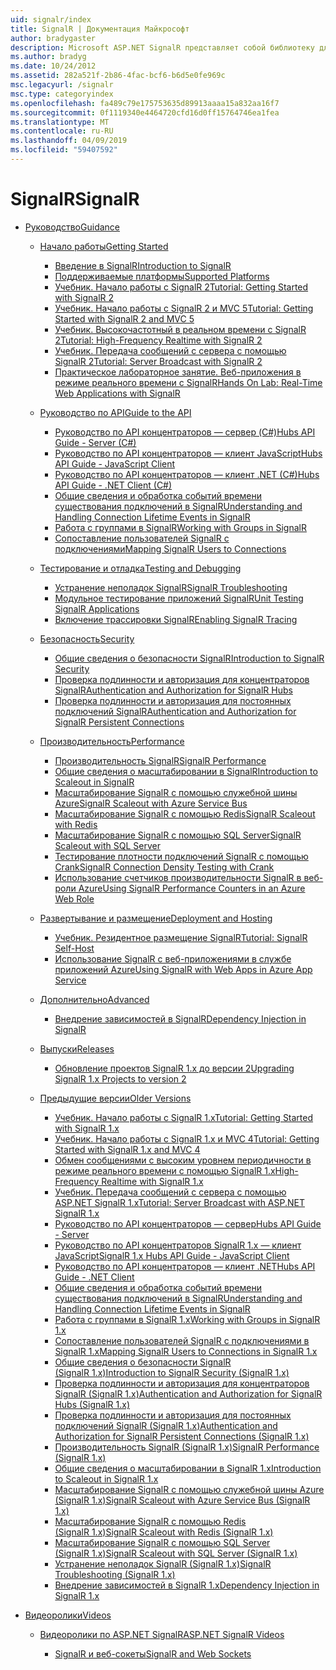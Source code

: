 ```yaml
---
uid: signalr/index
title: SignalR | Документация Майкрософт
author: bradygaster
description: Microsoft ASP.NET SignalR представляет собой библиотеку для разработчиков ASP.NET, которая упрощает процесс добавления в режиме реального времени веб-функций в приложения.
ms.author: bradyg
ms.date: 10/24/2012
ms.assetid: 282a521f-2b86-4fac-bcf6-b6d5e0fe969c
msc.legacyurl: /signalr
msc.type: categoryindex
ms.openlocfilehash: fa489c79e175753635d89913aaaa15a832aa16f7
ms.sourcegitcommit: 0f1119340e4464720cfd16d0ff15764746ea1fea
ms.translationtype: MT
ms.contentlocale: ru-RU
ms.lasthandoff: 04/09/2019
ms.locfileid: "59407592"
---
```

# <a name="signalr"></a><span data-ttu-id="b9a87-103">SignalR</span><span class="sxs-lookup"><span data-stu-id="b9a87-103">SignalR</span></span>

- [<span data-ttu-id="b9a87-104">Руководство</span><span class="sxs-lookup"><span data-stu-id="b9a87-104">Guidance</span></span>](overview/index.md)

    - [<span data-ttu-id="b9a87-105">Начало работы</span><span class="sxs-lookup"><span data-stu-id="b9a87-105">Getting Started</span></span>](overview/getting-started/index.md)

        - [<span data-ttu-id="b9a87-106">Введение в SignalR</span><span class="sxs-lookup"><span data-stu-id="b9a87-106">Introduction to SignalR</span></span>](overview/getting-started/introduction-to-signalr.md)
        - [<span data-ttu-id="b9a87-107">Поддерживаемые платформы</span><span class="sxs-lookup"><span data-stu-id="b9a87-107">Supported Platforms</span></span>](overview/getting-started/supported-platforms.md)
        - [<span data-ttu-id="b9a87-108">Учебник. Начало работы с SignalR 2</span><span class="sxs-lookup"><span data-stu-id="b9a87-108">Tutorial: Getting Started with SignalR 2</span></span>](overview/getting-started/tutorial-getting-started-with-signalr.md)
        - [<span data-ttu-id="b9a87-109">Учебник. Начало работы с SignalR 2 и MVC 5</span><span class="sxs-lookup"><span data-stu-id="b9a87-109">Tutorial: Getting Started with SignalR 2 and MVC 5</span></span>](overview/getting-started/tutorial-getting-started-with-signalr-and-mvc.md)
        - [<span data-ttu-id="b9a87-110">Учебник. Высокочастотный в реальном времени с SignalR 2</span><span class="sxs-lookup"><span data-stu-id="b9a87-110">Tutorial: High-Frequency Realtime with SignalR 2</span></span>](overview/getting-started/tutorial-high-frequency-realtime-with-signalr.md)
        - [<span data-ttu-id="b9a87-111">Учебник. Передача сообщений с сервера с помощью SignalR 2</span><span class="sxs-lookup"><span data-stu-id="b9a87-111">Tutorial: Server Broadcast with SignalR 2</span></span>](overview/getting-started/tutorial-server-broadcast-with-signalr.md)
        - [<span data-ttu-id="b9a87-112">Практическое лабораторное занятие. Веб-приложения в режиме реального времени с SignalR</span><span class="sxs-lookup"><span data-stu-id="b9a87-112">Hands On Lab: Real-Time Web Applications with SignalR</span></span>](overview/getting-started/real-time-web-applications-with-signalr.md)
    - [<span data-ttu-id="b9a87-113">Руководство по API</span><span class="sxs-lookup"><span data-stu-id="b9a87-113">Guide to the API</span></span>](overview/guide-to-the-api/index.md)

        - [<span data-ttu-id="b9a87-114">Руководство по API концентраторов — сервер (C#)</span><span class="sxs-lookup"><span data-stu-id="b9a87-114">Hubs API Guide - Server (C#)</span></span>](overview/guide-to-the-api/hubs-api-guide-server.md)
        - [<span data-ttu-id="b9a87-115">Руководство по API концентраторов — клиент JavaScript</span><span class="sxs-lookup"><span data-stu-id="b9a87-115">Hubs API Guide - JavaScript Client</span></span>](overview/guide-to-the-api/hubs-api-guide-javascript-client.md)
        - [<span data-ttu-id="b9a87-116">Руководство по API концентраторов — клиент .NET (C#)</span><span class="sxs-lookup"><span data-stu-id="b9a87-116">Hubs API Guide - .NET Client (C#)</span></span>](overview/guide-to-the-api/hubs-api-guide-net-client.md)
        - [<span data-ttu-id="b9a87-117">Общие сведения и обработка событий времени существования подключений в SignalR</span><span class="sxs-lookup"><span data-stu-id="b9a87-117">Understanding and Handling Connection Lifetime Events in SignalR</span></span>](overview/guide-to-the-api/handling-connection-lifetime-events.md)
        - [<span data-ttu-id="b9a87-118">Работа с группами в SignalR</span><span class="sxs-lookup"><span data-stu-id="b9a87-118">Working with Groups in SignalR</span></span>](overview/guide-to-the-api/working-with-groups.md)
        - [<span data-ttu-id="b9a87-119">Сопоставление пользователей SignalR с подключениями</span><span class="sxs-lookup"><span data-stu-id="b9a87-119">Mapping SignalR Users to Connections</span></span>](overview/guide-to-the-api/mapping-users-to-connections.md)
    - [<span data-ttu-id="b9a87-120">Тестирование и отладка</span><span class="sxs-lookup"><span data-stu-id="b9a87-120">Testing and Debugging</span></span>](overview/testing-and-debugging/index.md)

        - [<span data-ttu-id="b9a87-121">Устранение неполадок SignalR</span><span class="sxs-lookup"><span data-stu-id="b9a87-121">SignalR Troubleshooting</span></span>](overview/testing-and-debugging/troubleshooting.md)
        - [<span data-ttu-id="b9a87-122">Модульное тестирование приложений SignalR</span><span class="sxs-lookup"><span data-stu-id="b9a87-122">Unit Testing SignalR Applications</span></span>](overview/testing-and-debugging/unit-testing-signalr-applications.md)
        - [<span data-ttu-id="b9a87-123">Включение трассировки SignalR</span><span class="sxs-lookup"><span data-stu-id="b9a87-123">Enabling SignalR Tracing</span></span>](overview/testing-and-debugging/enabling-signalr-tracing.md)
    - [<span data-ttu-id="b9a87-124">Безопасность</span><span class="sxs-lookup"><span data-stu-id="b9a87-124">Security</span></span>](overview/security/index.md)

        - [<span data-ttu-id="b9a87-125">Общие сведения о безопасности SignalR</span><span class="sxs-lookup"><span data-stu-id="b9a87-125">Introduction to SignalR Security</span></span>](overview/security/introduction-to-security.md)
        - [<span data-ttu-id="b9a87-126">Проверка подлинности и авторизация для концентраторов SignalR</span><span class="sxs-lookup"><span data-stu-id="b9a87-126">Authentication and Authorization for SignalR Hubs</span></span>](overview/security/hub-authorization.md)
        - [<span data-ttu-id="b9a87-127">Проверка подлинности и авторизация для постоянных подключений SignalR</span><span class="sxs-lookup"><span data-stu-id="b9a87-127">Authentication and Authorization for SignalR Persistent Connections</span></span>](overview/security/persistent-connection-authorization.md)
    - [<span data-ttu-id="b9a87-128">Производительность</span><span class="sxs-lookup"><span data-stu-id="b9a87-128">Performance</span></span>](overview/performance/index.md)

        - [<span data-ttu-id="b9a87-129">Производительность SignalR</span><span class="sxs-lookup"><span data-stu-id="b9a87-129">SignalR Performance</span></span>](overview/performance/signalr-performance.md)
        - [<span data-ttu-id="b9a87-130">Общие сведения о масштабировании в SignalR</span><span class="sxs-lookup"><span data-stu-id="b9a87-130">Introduction to Scaleout in SignalR</span></span>](overview/performance/scaleout-in-signalr.md)
        - [<span data-ttu-id="b9a87-131">Масштабирование SignalR с помощью служебной шины Azure</span><span class="sxs-lookup"><span data-stu-id="b9a87-131">SignalR Scaleout with Azure Service Bus</span></span>](overview/performance/scaleout-with-windows-azure-service-bus.md)
        - [<span data-ttu-id="b9a87-132">Масштабирование SignalR с помощью Redis</span><span class="sxs-lookup"><span data-stu-id="b9a87-132">SignalR Scaleout with Redis</span></span>](overview/performance/scaleout-with-redis.md)
        - [<span data-ttu-id="b9a87-133">Масштабирование SignalR с помощью SQL Server</span><span class="sxs-lookup"><span data-stu-id="b9a87-133">SignalR Scaleout with SQL Server</span></span>](overview/performance/scaleout-with-sql-server.md)
        - [<span data-ttu-id="b9a87-134">Тестирование плотности подключений SignalR с помощью Crank</span><span class="sxs-lookup"><span data-stu-id="b9a87-134">SignalR Connection Density Testing with Crank</span></span>](overview/performance/signalr-connection-density-testing-with-crank.md)
        - [<span data-ttu-id="b9a87-135">Использование счетчиков производительности SignalR в веб-роли Azure</span><span class="sxs-lookup"><span data-stu-id="b9a87-135">Using SignalR Performance Counters in an Azure Web Role</span></span>](overview/performance/using-signalr-performance-counters-in-an-azure-web-role.md)
    - [<span data-ttu-id="b9a87-136">Развертывание и размещение</span><span class="sxs-lookup"><span data-stu-id="b9a87-136">Deployment and Hosting</span></span>](overview/deployment/index.md)

        - [<span data-ttu-id="b9a87-137">Учебник. Резидентное размещение SignalR</span><span class="sxs-lookup"><span data-stu-id="b9a87-137">Tutorial: SignalR Self-Host</span></span>](overview/deployment/tutorial-signalr-self-host.md)
        - [<span data-ttu-id="b9a87-138">Использование SignalR с веб-приложениями в службе приложений Azure</span><span class="sxs-lookup"><span data-stu-id="b9a87-138">Using SignalR with Web Apps in Azure App Service</span></span>](overview/deployment/using-signalr-with-azure-web-sites.md)
    - [<span data-ttu-id="b9a87-139">Дополнительно</span><span class="sxs-lookup"><span data-stu-id="b9a87-139">Advanced</span></span>](overview/advanced/index.md)

        - [<span data-ttu-id="b9a87-140">Внедрение зависимостей в SignalR</span><span class="sxs-lookup"><span data-stu-id="b9a87-140">Dependency Injection in SignalR</span></span>](overview/advanced/dependency-injection.md)
    - [<span data-ttu-id="b9a87-141">Выпуски</span><span class="sxs-lookup"><span data-stu-id="b9a87-141">Releases</span></span>](overview/releases/index.md)

        - [<span data-ttu-id="b9a87-142">Обновление проектов SignalR 1.x до версии 2</span><span class="sxs-lookup"><span data-stu-id="b9a87-142">Upgrading SignalR 1.x Projects to version 2</span></span>](overview/releases/upgrading-signalr-1x-projects-to-20.md)
    - [<span data-ttu-id="b9a87-143">Предыдущие версии</span><span class="sxs-lookup"><span data-stu-id="b9a87-143">Older Versions</span></span>](overview/older-versions/index.md)

        - [<span data-ttu-id="b9a87-144">Учебник. Начало работы с SignalR 1.x</span><span class="sxs-lookup"><span data-stu-id="b9a87-144">Tutorial: Getting Started with SignalR 1.x</span></span>](overview/older-versions/tutorial-getting-started-with-signalr.md)
        - [<span data-ttu-id="b9a87-145">Учебник. Начало работы с SignalR 1.x и MVC 4</span><span class="sxs-lookup"><span data-stu-id="b9a87-145">Tutorial: Getting Started with SignalR 1.x and MVC 4</span></span>](overview/older-versions/tutorial-getting-started-with-signalr-and-mvc-4.md)
        - [<span data-ttu-id="b9a87-146">Обмен сообщениями с высоким уровнем периодичности в режиме реального времени с помощью SignalR 1.x</span><span class="sxs-lookup"><span data-stu-id="b9a87-146">High-Frequency Realtime with SignalR 1.x</span></span>](overview/older-versions/tutorial-high-frequency-realtime-with-signalr.md)
        - [<span data-ttu-id="b9a87-147">Учебник. Передача сообщений с сервера с помощью ASP.NET SignalR 1.x</span><span class="sxs-lookup"><span data-stu-id="b9a87-147">Tutorial: Server Broadcast with ASP.NET SignalR 1.x</span></span>](overview/older-versions/tutorial-server-broadcast-with-aspnet-signalr.md)
        - [<span data-ttu-id="b9a87-148">Руководство по API концентраторов — сервер</span><span class="sxs-lookup"><span data-stu-id="b9a87-148">Hubs API Guide - Server</span></span>](overview/older-versions/signalr-1x-hubs-api-guide-server.md)
        - [<span data-ttu-id="b9a87-149">Руководство по API концентраторов SignalR 1.x — клиент JavaScript</span><span class="sxs-lookup"><span data-stu-id="b9a87-149">SignalR 1.x Hubs API Guide - JavaScript Client</span></span>](overview/older-versions/signalr-1x-hubs-api-guide-javascript-client.md)
        - [<span data-ttu-id="b9a87-150">Руководство по API концентраторов — клиент .NET</span><span class="sxs-lookup"><span data-stu-id="b9a87-150">Hubs API Guide - .NET Client</span></span>](overview/older-versions/signalr-1x-hubs-api-guide-net-client.md)
        - [<span data-ttu-id="b9a87-151">Общие сведения и обработка событий времени существования подключений в SignalR</span><span class="sxs-lookup"><span data-stu-id="b9a87-151">Understanding and Handling Connection Lifetime Events in SignalR</span></span>](overview/older-versions/handling-connection-lifetime-events.md)
        - [<span data-ttu-id="b9a87-152">Работа с группами в SignalR 1.x</span><span class="sxs-lookup"><span data-stu-id="b9a87-152">Working with Groups in SignalR 1.x</span></span>](overview/older-versions/working-with-groups.md)
        - [<span data-ttu-id="b9a87-153">Сопоставление пользователей SignalR с подключениями в SignalR 1.x</span><span class="sxs-lookup"><span data-stu-id="b9a87-153">Mapping SignalR Users to Connections in SignalR 1.x</span></span>](overview/older-versions/mapping-users-to-connections.md)
        - [<span data-ttu-id="b9a87-154">Общие сведения о безопасности SignalR (SignalR 1.x)</span><span class="sxs-lookup"><span data-stu-id="b9a87-154">Introduction to SignalR Security (SignalR 1.x)</span></span>](overview/older-versions/introduction-to-security.md)
        - [<span data-ttu-id="b9a87-155">Проверка подлинности и авторизация для концентраторов SignalR (SignalR 1.x)</span><span class="sxs-lookup"><span data-stu-id="b9a87-155">Authentication and Authorization for SignalR Hubs (SignalR 1.x)</span></span>](overview/older-versions/hub-authorization.md)
        - [<span data-ttu-id="b9a87-156">Проверка подлинности и авторизация для постоянных подключений SignalR (SignalR 1.x)</span><span class="sxs-lookup"><span data-stu-id="b9a87-156">Authentication and Authorization for SignalR Persistent Connections (SignalR 1.x)</span></span>](overview/older-versions/persistent-connection-authorization.md)
        - [<span data-ttu-id="b9a87-157">Производительность SignalR (SignalR 1.x)</span><span class="sxs-lookup"><span data-stu-id="b9a87-157">SignalR Performance (SignalR 1.x)</span></span>](overview/older-versions/signalr-performance.md)
        - [<span data-ttu-id="b9a87-158">Общие сведения о масштабировании в SignalR 1.x</span><span class="sxs-lookup"><span data-stu-id="b9a87-158">Introduction to Scaleout in SignalR 1.x</span></span>](overview/older-versions/scaleout-in-signalr.md)
        - [<span data-ttu-id="b9a87-159">Масштабирование SignalR с помощью служебной шины Azure (SignalR 1.x)</span><span class="sxs-lookup"><span data-stu-id="b9a87-159">SignalR Scaleout with Azure Service Bus (SignalR 1.x)</span></span>](overview/older-versions/scaleout-with-windows-azure-service-bus.md)
        - [<span data-ttu-id="b9a87-160">Масштабирование SignalR с помощью Redis (SignalR 1.x)</span><span class="sxs-lookup"><span data-stu-id="b9a87-160">SignalR Scaleout with Redis (SignalR 1.x)</span></span>](overview/older-versions/scaleout-with-redis.md)
        - [<span data-ttu-id="b9a87-161">Масштабирование SignalR с помощью SQL Server (SignalR 1.x)</span><span class="sxs-lookup"><span data-stu-id="b9a87-161">SignalR Scaleout with SQL Server (SignalR 1.x)</span></span>](overview/older-versions/scaleout-with-sql-server.md)
        - [<span data-ttu-id="b9a87-162">Устранение неполадок SignalR (SignalR 1.x)</span><span class="sxs-lookup"><span data-stu-id="b9a87-162">SignalR Troubleshooting (SignalR 1.x)</span></span>](overview/older-versions/troubleshooting.md)
        - [<span data-ttu-id="b9a87-163">Внедрение зависимостей в SignalR 1.x</span><span class="sxs-lookup"><span data-stu-id="b9a87-163">Dependency Injection in SignalR 1.x</span></span>](overview/older-versions/dependency-injection.md)
- [<span data-ttu-id="b9a87-164">Видеоролики</span><span class="sxs-lookup"><span data-stu-id="b9a87-164">Videos</span></span>](videos/index.md)

    - [<span data-ttu-id="b9a87-165">Видеоролики по ASP.NET SignalR</span><span class="sxs-lookup"><span data-stu-id="b9a87-165">ASP.NET SignalR Videos</span></span>](videos/getting-started/index.md)

        - [<span data-ttu-id="b9a87-166">SignalR и веб-сокеты</span><span class="sxs-lookup"><span data-stu-id="b9a87-166">SignalR and Web Sockets</span></span>](videos/getting-started/signalr-and-web-sockets.md)
